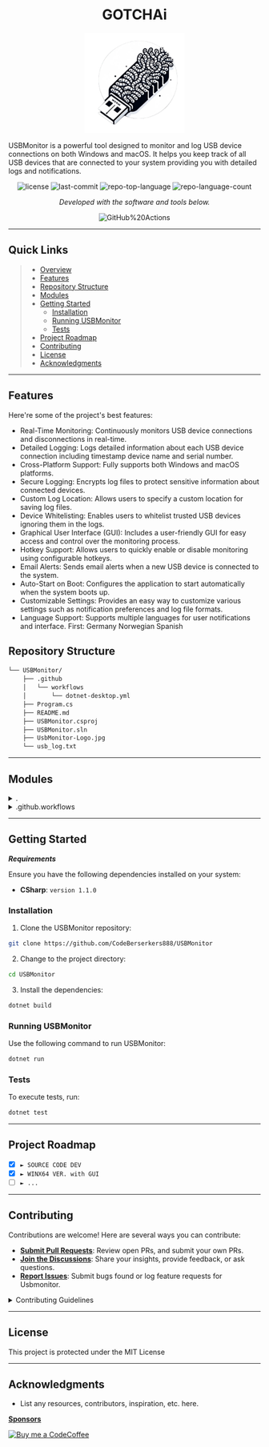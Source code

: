 <h1 align="center" style="font-weight: bold;">GOTCHAi </h1>

<p align="center">
  <img src="logousbm.png" alt="USBMonitor Logo" width="200px">
</p>


<p id="description">USBMonitor is a powerful tool designed to monitor and log USB device connections on both Windows and macOS. It helps you keep track of all USB devices that are connected to your system providing you with detailed logs and notifications.</p>

<p align="center">
	<img src="https://img.shields.io/github/license/CodeBerserkers888/USBMonitor?style=flat&color=0080ff" alt="license">
	<img src="https://img.shields.io/github/last-commit/CodeBerserkers888/USBMonitor?style=flat&logo=git&logoColor=white&color=0080ff" alt="last-commit">
	<img src="https://img.shields.io/github/languages/top/CodeBerserkers888/USBMonitor?style=flat&color=0080ff" alt="repo-top-language">
	<img src="https://img.shields.io/github/languages/count/CodeBerserkers888/USBMonitor?style=flat&color=0080ff" alt="repo-language-count">
<p>
<p align="center">
		<em>Developed with the software and tools below.</em>
</p>
<p align="center">
	<img src="https://img.shields.io/badge/GitHub%20Actions-2088FF.svg?style=flat&logo=GitHub-Actions&logoColor=white" alt="GitHub%20Actions">
</p>
<hr>

##  Quick Links

> - [ Overview](#-overview)
> - [ Features](#-features)
> - [ Repository Structure](#-repository-structure)
> - [ Modules](#-modules)
> - [ Getting Started](#-getting-started)
>   - [ Installation](#-installation)
>   - [ Running USBMonitor](#-running-USBMonitor)
>   - [ Tests](#-tests)
> - [ Project Roadmap](#-project-roadmap)
> - [ Contributing](#-contributing)
> - [ License](#-license)
> - [ Acknowledgments](#-acknowledgments)

---

##  Features

Here're some of the project's best features:

*   Real-Time Monitoring: Continuously monitors USB device connections and disconnections in real-time.
*   Detailed Logging: Logs detailed information about each USB device connection including timestamp device name and serial number.
*   Cross-Platform Support: Fully supports both Windows and macOS platforms.
*   Secure Logging: Encrypts log files to protect sensitive information about connected devices.
*   Custom Log Location: Allows users to specify a custom location for saving log files.
*   Device Whitelisting: Enables users to whitelist trusted USB devices ignoring them in the logs.
*   Graphical User Interface (GUI): Includes a user-friendly GUI for easy access and control over the monitoring process.
*   Hotkey Support: Allows users to quickly enable or disable monitoring using configurable hotkeys.
*   Email Alerts: Sends email alerts when a new USB device is connected to the system.
*   Auto-Start on Boot: Configures the application to start automatically when the system boots up.
*   Customizable Settings: Provides an easy way to customize various settings such as notification preferences and log file formats.
*   Language Support: Supports multiple languages for user notifications and interface. First: Germany Norwegian Spanish


##  Repository Structure

```sh
└── USBMonitor/
    ├── .github
    │   └── workflows
    │       └── dotnet-desktop.yml
    ├── Program.cs
    ├── README.md
    ├── USBMonitor.csproj
    ├── USBMonitor.sln
    ├── UsbMonitor-Logo.jpg
    └── usb_log.txt
```

---

##  Modules

<details closed><summary>.</summary>

| File                                                                                               | Summary                                       |
| ---                                                                                                | ---                                           |
| [USBMonitor.sln](https://github.com/CodeBerserkers888/USBMonitor/blob/master/USBMonitor.sln)       | HTTP error 401 for prompt `USBMonitor.sln`    |
| [USBMonitor.csproj](https://github.com/CodeBerserkers888/USBMonitor/blob/master/USBMonitor.csproj) | HTTP error 401 for prompt `USBMonitor.csproj` |
| [usb_log.txt](https://github.com/CodeBerserkers888/USBMonitor/blob/master/usb_log.txt)             | HTTP error 401 for prompt `usb_log.txt`       |
| [Program.cs](https://github.com/CodeBerserkers888/USBMonitor/blob/master/Program.cs)               | HTTP error 401 for prompt `Program.cs`        |

</details>

<details closed><summary>.github.workflows</summary>

| File                                                                                                                   | Summary                                                          |
| ---                                                                                                                    | ---                                                              |
| [dotnet-desktop.yml](https://github.com/CodeBerserkers888/USBMonitor/blob/master/.github/workflows/dotnet-desktop.yml) | HTTP error 401 for prompt `.github/workflows/dotnet-desktop.yml` |

</details>

---

##  Getting Started

***Requirements***

Ensure you have the following dependencies installed on your system:

* **CSharp**: `version 1.1.0`

###  Installation

1. Clone the USBMonitor repository:

```sh
git clone https://github.com/CodeBerserkers888/USBMonitor
```

2. Change to the project directory:

```sh
cd USBMonitor
```

3. Install the dependencies:

```sh
dotnet build
```

###  Running USBMonitor

Use the following command to run USBMonitor:

```sh
dotnet run
```

###  Tests

To execute tests, run:

```sh
dotnet test
```

---

##  Project Roadmap

- [X] `► SOURCE CODE DEV `
- [X] `► WINX64 VER. with GUI`
- [ ] `► ...`

---

##  Contributing

Contributions are welcome! Here are several ways you can contribute:

- **[Submit Pull Requests](https://github.com/CodeBerserkers888/USBMonitor/blob/main/CONTRIBUTING.md)**: Review open PRs, and submit your own PRs.
- **[Join the Discussions](https://github.com/CodeBerserkers888/USBMonitor/discussions)**: Share your insights, provide feedback, or ask questions.
- **[Report Issues](https://github.com/CodeBerserkers888/USBMonitor/issues)**: Submit bugs found or log feature requests for Usbmonitor.

<details closed>
    <summary>Contributing Guidelines</summary>

1. **Fork the Repository**: Start by forking the project repository to your GitHub account.
2. **Clone Locally**: Clone the forked repository to your local machine using a Git client.
   ```sh
   git clone https://github.com/CodeBerserkers888/USBMonitor
   ```
3. **Create a New Branch**: Always work on a new branch, giving it a descriptive name.
   ```sh
   git checkout -b new-feature-x
   ```
4. **Make Your Changes**: Develop and test your changes locally.
5. **Commit Your Changes**: Commit with a clear message describing your updates.
   ```sh
   git commit -m 'Implemented new feature x.'
   ```
6. **Push to GitHub**: Push the changes to your forked repository.
   ```sh
   git push origin new-feature-x
   ```
7. **Submit a Pull Request**: Create a PR against the original project repository. Clearly describe the changes and their motivations.

Once your PR is reviewed and approved, it will be merged into the main branch.

</details>

---

##  License

This project is protected under the MIT License

---

##  Acknowledgments

- List any resources, contributors, inspiration, etc. here.

[**Sponsors**](#-quick-links)

[![Buy me a CodeCoffee](https://img.buymeacoffee.com/button-api/?text=Buy%20me%20a%20CodeCoffee&emoji=☕&slug=codeberserker&button_colour=FFDD00&font_colour=000000&font_family=Cookie&outline_colour=000000&coffee_colour=ffffff)](https://www.buymeacoffee.com/codeberserker)
